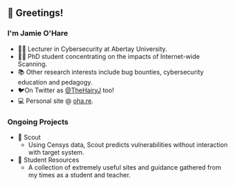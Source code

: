 
## 👋 Greetings!
 
### I'm Jamie O'Hare

- 👨‍💻 Lecturer in Cybersecurity at Abertay University.
- 👨‍🎓 PhD student concentrating on the impacts of Internet-wide Scanning.
- 📚 Other research interests include bug bounties, cybersecurity education and pedagogy.
- 🐦On Twitter as [@TheHairyJ](https://www.twitter.com/thehairyj) too! 
- 💻 Personal site @ [oha.re](https://oha.re).

### Ongoing Projects

 - 🔎 Scout
	 - Using Censys data, Scout predicts vulnerabilities without interaction with target system.
- 📑 Student Resources
	- A collection of extremely useful sites and guidance gathered from my times as a student and teacher.
